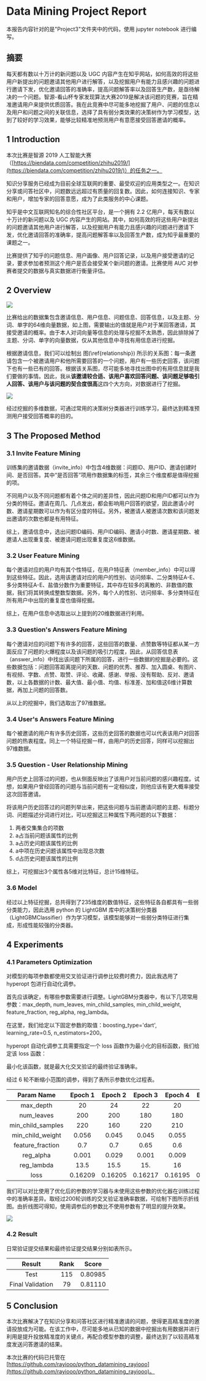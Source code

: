 # Data Mining Project Report

本报告内容针对的是"Project3"文件夹中的代码，使用 jupyter notebook 进行编写。

## 摘要 

每天都有数以十万计的新问题以及 UGC 内容产生在知乎网站，如何高效的将这些用户新提出的问题邀请其他用户进行解答，以及挖掘用户有能力且感兴趣的问题进行邀请下发，优化邀请回答的准确率，提高问题解答率以及回答生产数，是亟待解决的一个问题。智源-看山杯专家发现算法大赛2019是解决该问题的竞赛，旨在精准邀请用户来提供优质回答。我在此竞赛中尽可能多地挖掘了用户、问题的信息以及用户和问题之间的关联信息，选择了具有弱分类效果的决策树作为学习模型，达到了较好的学习效果，能够比较精准地预测用户有意愿接受回答邀请的概率。

## 1 Introduction

本次比赛是智源 2019 人工智能大赛（[https://biendata.com/competition/zhihu2019/](https://biendata.com/competition/zhihu2019/)）的任务之一。

知识分享服务已经成为目前全球互联网的重要、最受欢迎的应用类型之一。在知识分享或问答社区中，问题数远远超过有质量的回复数。因此，如何连接知识、专家和用户，增加专家的回答意愿，成为了此类服务的中心课题。

知乎是中文互联网知名的综合性社区平台，是一个拥有 2.2 亿用户，每天有数以十万计的新问题以及 UGC 内容产生的网站。其中，如何高效的将这些用户新提出的问题邀请其他用户进行解答，以及挖掘用户有能力且感兴趣的问题进行邀请下发，优化邀请回答的准确率，提高问题解答率以及回答生产数，成为知乎最重要的课题之一。

比赛提供了知乎的问题信息、用户画像、用户回答记录，以及用户接受邀请的记录，要求参加者预测这个用户是否会接受某个新问题的邀请。比赛使用 AUC 对参赛者提交的数据与真实数据进行衡量评估。

## 2 Overview

![](static/pic1.svg)

比赛给出的数据集包含邀请信息、用户信息、问题信息、回答信息，以及主题、分词、单字的64维向量数据，如上图，需要输出的值就是用户对于某回答邀请，其接受邀请的概率。由于本人对词向量等信息的处理与挖掘不太熟悉，因此排除掉了主题、分词、单字的向量数据，仅从其他信息中寻找有用信息进行挖掘。

根据邀请信息，我们可以绘制出 图(\ref{relationship}) 所示的关系图：每一条邀请包含一个被邀请用户和他所需要回答的一个问题，用户有一些历史回答，该问题下也有一些已有的回答。根据该关系图，尽可能多地寻找出图中的有用信息就是我们要做的事情。因此，我从**该邀请较合适、该用户喜欢回答问题、该问题足够吸引人回答、该用户与该问题的契合度很高**这四个大方向，对数据进行了挖掘。

![](static/pic2.svg)

经过挖掘的多维数据，可通过常用的决策树分类器进行训练学习，最终达到精准预测用户接受回答概率的目的。

## 3 The Proposed Method

### 3.1 Invite Feature Mining

训练集的邀请数据（invite\_info）中包含4维数据：问题ID、用户ID、邀请创建时间、是否回答。其中“是否回答”项用作数据集的标签，其余三个维度都是值得挖掘的项。

不同用户以及不同问题都有着个体之间的差异性，因此问题ID和用户ID都可以作为分类的特征。邀请在周几、几点发出，都会影响用户回答的欲望，因此邀请小时数、邀请星期数可以作为有区分度的特征。另外，被邀请人被邀请次数和该问题发出邀请的次数也都是有用特征。

综上，邀请信息中，选出问题ID编码、用户ID编码、邀请小时数、邀请星期数、被邀请人出现重复度、被邀请问题出现重复度这6维数据。

### 3.2 User Feature Mining

每个邀请对应的用户均有其个性特征，在用户特征表（member\_info）中可以得到这些特征。因此，选用该邀请对应的用户的性别、访问频率、二分类特征A-E、多分类特征A-E、盐值分数作为重要特征，其中存在较多的离散的、非数值的数据，我们将其转换成整数型数据。另外，每个人的性别、访问频率、多分类特征在所有用户中出现的重复度也值得挖掘。

综上，在用户信息中选取出以上提到的20维数据进行利用。

### 3.3 Question's Answers Feature Mining

每个邀请对应的问题下有许多的回答，这些回答的数量、点赞数等特征都从某一方面反应了问题的火爆程度以及该问题的吸引力程度，因此，从回答信息表（answer\_info）中找出该问题下所属的回答，进行一些数据的挖掘是必要的。这些数据包括：问题回答距离提问的天数、问题的优秀、推荐、加入圆桌、有图片、有视频、字数、点赞、取赞、评论、收藏、感谢、举报、没有帮助、反对、邀请数，以上各数据的计数、最大值、最小值、均值、标准差、加和值这6维计算数据，再加上问题的回答数。

从以上的挖掘中，我们选取出了97维数据。

### 3.4 User's Answers Feature Mining

每个被邀请的用户有许多历史回答，这些历史回答的数据也可以代表该用户对回答问题的热衷程度。同上一个特征挖掘一样，由用户的历史回答，同样可以挖掘出97维数据。

### 3.5 Question - User Relationship Mining

用户历史上回答过的问题，也从侧面反映出了该用户对当前问题的感兴趣程度。试想，如果用户曾经回答的问题与当前问题有一定相似度，则他应该有更大概率接受这次回答邀请。

将该用户历史回答过的问题列举出来，把这些问题与当前邀请问题的主题、标题分词、问题描述分词进行对比，可以挖掘这三种属性下两问题的以下数据： 

1. 两者交集集合的项数
2. a占当前问题该属性的比例 
3. a占历史问题该属性的比例 
4. a中项在历史问题该属性中出现总次数 
5. d占历史问题该属性的比例

综上，可挖掘出3个属性各5维对比特征，总计15维特征。

### 3.6 Model

经过以上特征挖掘，总共得到了235维度的数值特征，这些特征各自都具有一些弱分类能力，因此选用 python 的 LightGBM 库中的决策树分类器（LightGBMClassifier）作为学习模型，该模型能够对一些弱分类特征进行集成，形成性能较强的分类器。

## 4 Experiments

### 4.1 Parameters Optimization

对模型的每项参数都使用交叉验证进行调参比较费时费力，因此我选用了 hyperopt 包进行自动化调参。

首先应该确定，有哪些参数需要进行调整。LightGBM分类器中，有以下几项常用参数：max\_depth, num\_leaves, min\_child\_samples, min\_child\_weight, feature\_fraction, reg\_alpha, reg\_lambda。

在这里，我们给定以下固定参数的取值：boosting\_type='dart', learning\_rate=0.5, n\_estimators=200。

hyperopt 自动化调参工具需要指定一个 loss 函数作为最小化的目标函数，我们给定该 loss 函数： 


最小化该函数，就是最大化交叉验证的最终验证准确率。

经过 6 轮不断缩小范围的调参，得到了表所示参数优化过程表。

|Param Name|Epoch 1|Epoch 2|Epoch 3|Epoch 4|Epoch 5|Final|
|:--:|:--:|:--:|:--:|:--:|:--:|:--:|
|max_depth|20|24|22|20|20|20|
|num_leaves|200|200|180|180|190|190|
|min_child_samples|220|160|220|210|210|210|
|min_child_weight|0.056|0.045|0.045|0.055|0.055|0.055|
|feature_fraction|0.7|0.7|0.65|0.6|0.6|0.7|
|reg_alpha|0.001|0.029|0.001|0.009|0.005|0.005|
|reg_lambda|13.5|15.5|15.|16|18|21|
|loss|0.16209|0.16205|0.16217|0.16195|0.16196|0.16187

我们可以对比使用了优化后的参数的学习器与未使用这些参数的优化器在训练过程中的准确率差异。取经过200轮训练的交叉验证准确率数据，可绘制下图所示折线图。由折线图可得知，使用调参后的参数比不使用参数有了明显的提升效果。

![](static/auc.svg)

### 4.2 Result

日常验证提交结果和最终验证提交结果分别如表所示。

|Result|Rank|Score|
|:--:|:--:|:--:|
|Test|115|0.80985|
|Final Validation|79|0.81110

## 5 Conclusion

本次比赛解决了在知识分享和问答社区进行精准邀请的问题，使得更高精准度的邀请投放成为可能。在该工作中，尽可能多地从已知的数据中挖掘出有用数据并进行利用是提升投放精准度的关键点，再配合模型参数的调整，最终达到了以较高精准度发送问答邀请的结果。

本次比赛的代码已托管在 [https://github.com/rayiooo/python_datamining_rayiooo](https://github.com/rayiooo/python_datamining_rayiooo)。